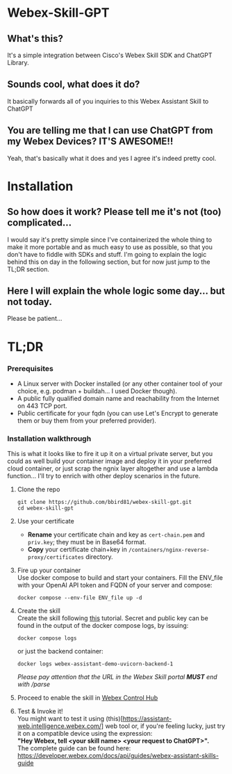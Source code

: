 # Webex-Skill-GPT
## What's this?
It's a simple integration between Cisco's Webex Skill SDK and ChatGPT Library.

## Sounds cool, what does it do?
It basically forwards all of you inquiries to this Webex Assistant Skill to ChatGPT

## You are telling me that I can use ChatGPT from my Webex Devices? IT'S AWESOME!!
Yeah, that's basically what it does and yes I agree it's indeed pretty cool.


# Installation
## So how does it work? Please tell me it's not (too) complicated...
I would say it's pretty simple since I've containerized the whole thing to make it more portable and as much easy to use as possible, so that you don't have to fiddle with SDKs and stuff.
I'm going to explain the logic behind this on day in the following section, but for now just jump to the TL;DR section.

## Here I will explain the whole logic some day... but not today.
Please be patient...

# TL;DR
### Prerequisites
- A Linux server with Docker installed (or any other container tool of your choice, e.g. podman + buildah... I used Docker though).
- A public fully qualified domain name and reachability from the Internet on 443 TCP port.
- Public certificate for your fqdn (you can use Let's Encrypt to generate them or buy them from your preferred provider).

### Installation walkthrough
This is what it looks like to fire it up it on a virtual private server, but you could as well build your container image and deploy it in your preferred cloud container, or just scrap the ngnix layer altogether and use a lambda function... I'll try to enrich with other deploy scenarios in the future.

1. Clone the repo
    ```
    git clone https://github.com/bbird81/webex-skill-gpt.git
    cd webex-skill-gpt
    ```
2. Use your certificate
    - **Rename** your certificate chain and key as `cert-chain.pem` and `priv.key`; they must be in Base64 format.
    - **Copy** your certificate chain+key in `/containers/nginx-reverse-proxy/certificates` directory.

3. Fire up your container  
    Use docker compose to build and start your containers.
    Fill the ENV_file with your OpenAI API token and FQDN of your server and compose:
    ```
    docker compose --env-file ENV_file up -d
    ```
4. Create the skill  
    Create the skill following [this](https://developer.webex.com/docs/api/guides/webex-assistant-skills-guide-developer-portal-guide#creating-a-skill) tutorial.
    Secret and public key can be found in the output of the docker compose logs, by issuing:
    ```
    docker compose logs
    ```
    or just the backend container:
    ```
    docker logs webex-assistant-demo-uvicorn-backend-1
    ```
    _Please pay attention that the URL in the Webex Skill portal **MUST** end with /parse_
5. Proceed to enable the skill in [Webex Control Hub](https://admin.webex.com)
6. Test & Invoke it!  
    You might want to test it using (this)[https://assistant-web.intelligence.webex.com/] web tool or, if you're feeling lucky, just try it on a compatible device using the expression:  
    **"Hey Webex, tell \<your skill name\> \<your request to ChatGPT\>".**  
    The complete guide can be found here:  
    https://developer.webex.com/docs/api/guides/webex-assistant-skills-guide